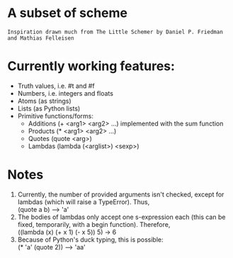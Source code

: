 # A subset of scheme #
    Inspiration drawn much from The Little Schemer by Daniel P. Friedman and Mathias Felleisen

# Currently working features: #
+ Truth values, i.e. #t and #f
+ Numbers, i.e. integers and floats
+ Atoms (as strings)
+ Lists (as Python lists)
+ Primitive functions/forms:
    + Additions (+ &lt;arg1&gt; &lt;arg2&gt; ...) implemented with the sum function
    + Products (\* &lt;arg1&gt; &lt;arg2&gt; ...)
    + Quotes (quote &lt;arg&gt;)
    + Lambdas (lambda (&lt;arglist&gt;) &lt;sexp&gt;)

# Notes #
1. Currently, the number of provided arguments isn't checked, except for lambdas (which will raise a TypeError). Thus,  
        (quote a b) --&gt; 'a'
2. The bodies of lambdas only accept one s-expression each (this can be fixed, temporarily, with a begin function). Therefore,  
        ((lambda (x) (+ x 1) (- x 5)) 5) -&gt; 6
3. Because of Python's duck typing, this is possible:  
        (* 'a' (quote 2)) --&gt; 'aa'
